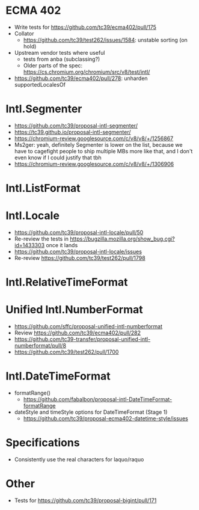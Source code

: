 ECMA 402
========
- Write tests for https://github.com/tc39/ecma402/pull/175
- Collator
  - https://github.com/tc39/test262/issues/1584: unstable sorting (on hold)
- Upstream vendor tests where useful
  - tests from anba (subclassing?)
  - Older parts of the spec: https://cs.chromium.org/chromium/src/v8/test/intl/
- https://github.com/tc39/ecma402/pull/278: unharden supportedLocalesOf

Intl.Segmenter
==============
- https://github.com/tc39/proposal-intl-segmenter/
- https://tc39.github.io/proposal-intl-segmenter/
- https://chromium-review.googlesource.com/c/v8/v8/+/1256867
- <Waldo> Ms2ger: yeah, definitely Segmenter is lower on the list, because we have to cagefight people to ship multiple MBs more like that, and I don't even know if I could justify that tbh
- https://chromium-review.googlesource.com/c/v8/v8/+/1306906

Intl.ListFormat
===============

Intl.Locale
===========
- https://github.com/tc39/proposal-intl-locale/pull/50
- Re-review the tests in https://bugzilla.mozilla.org/show_bug.cgi?id=1433303 once it lands
- https://github.com/tc39/proposal-intl-locale/issues
- Re-review https://github.com/tc39/test262/pull/1798

Intl.RelativeTimeFormat
=======================

Unified Intl.NumberFormat
=========================
- https://github.com/sffc/proposal-unified-intl-numberformat
- Review https://github.com/tc39/ecma402/pull/282
- https://github.com/tc39-transfer/proposal-unified-intl-numberformat/pull/8
- https://github.com/tc39/test262/pull/1700

Intl.DateTimeFormat
===================
- formatRange()
  - https://github.com/fabalbon/proposal-intl-DateTimeFormat-formatRange
- dateStyle and timeStyle options for DateTimeFormat (Stage 1)
  - https://github.com/tc39/proposal-ecma402-datetime-style/issues

Specifications
==============
- Consistently use the real characters for laquo/raquo

Other
=====
- Tests for https://github.com/tc39/proposal-bigint/pull/171
